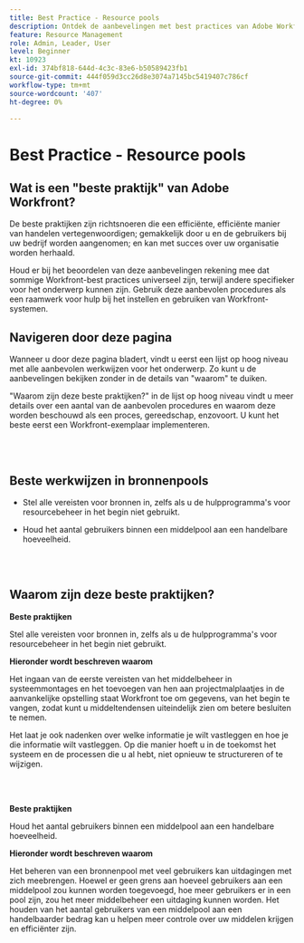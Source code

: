 ```yaml
---
title: Best Practice - Resource pools
description: Ontdek de aanbevelingen met best practices van Adobe Workfront-experts over het instellen, beheren en gebruiken van Workfront-bronnenpools.
feature: Resource Management
role: Admin, Leader, User
level: Beginner
kt: 10923
exl-id: 374bf818-644d-4c3c-83e6-b50589423fb1
source-git-commit: 444f059d3cc26d8e3074a7145bc5419407c786cf
workflow-type: tm+mt
source-wordcount: '407'
ht-degree: 0%

---
```


# Best Practice - Resource pools

## Wat is een &quot;beste praktijk&quot; van Adobe Workfront?

De beste praktijken zijn richtsnoeren die een efficiënte, efficiënte manier van handelen vertegenwoordigen; gemakkelijk door u en de gebruikers bij uw bedrijf worden aangenomen; en kan met succes over uw organisatie worden herhaald.

Houd er bij het beoordelen van deze aanbevelingen rekening mee dat sommige Workfront-best practices universeel zijn, terwijl andere specifieker voor het onderwerp kunnen zijn. Gebruik deze aanbevolen procedures als een raamwerk voor hulp bij het instellen en gebruiken van Workfront-systemen.

## Navigeren door deze pagina

Wanneer u door deze pagina bladert, vindt u eerst een lijst op hoog niveau met alle aanbevolen werkwijzen voor het onderwerp. Zo kunt u de aanbevelingen bekijken zonder in de details van &quot;waarom&quot; te duiken.

&quot;Waarom zijn deze beste praktijken?&quot; in de lijst op hoog niveau vindt u meer details over een aantal van de aanbevolen procedures en waarom deze worden beschouwd als een proces, gereedschap, enzovoort. U kunt het beste eerst een Workfront-exemplaar implementeren.

</br>
</br>

## Beste werkwijzen in bronnenpools

* Stel alle vereisten voor bronnen in, zelfs als u de hulpprogramma&#39;s voor resourcebeheer in het begin niet gebruikt.

* Houd het aantal gebruikers binnen een middelpool aan een handelbare hoeveelheid.

</br>
</br>

## Waarom zijn deze beste praktijken?

**Beste praktijken**

Stel alle vereisten voor bronnen in, zelfs als u de hulpprogramma&#39;s voor resourcebeheer in het begin niet gebruikt.

**Hieronder wordt beschreven waarom**

Het ingaan van de eerste vereisten van het middelbeheer in systeemmontages en het toevoegen van hen aan projectmalplaatjes in de aanvankelijke opstelling staat Workfront toe om gegevens, van het begin te vangen, zodat kunt u middeltendensen uiteindelijk zien om betere besluiten te nemen.

Het laat je ook nadenken over welke informatie je wilt vastleggen en hoe je die informatie wilt vastleggen. Op die manier hoeft u in de toekomst het systeem en de processen die u al hebt, niet opnieuw te structureren of te wijzigen.

</br>
</br>

**Beste praktijken**

Houd het aantal gebruikers binnen een middelpool aan een handelbare hoeveelheid.

**Hieronder wordt beschreven waarom**

Het beheren van een bronnenpool met veel gebruikers kan uitdagingen met zich meebrengen. Hoewel er geen grens aan hoeveel gebruikers aan een middelpool zou kunnen worden toegevoegd, hoe meer gebruikers er in een pool zijn, zou het meer middelbeheer een uitdaging kunnen worden. Het houden van het aantal gebruikers van een middelpool aan een handelbaarder bedrag kan u helpen meer controle over uw middelen krijgen en efficiënter zijn.
